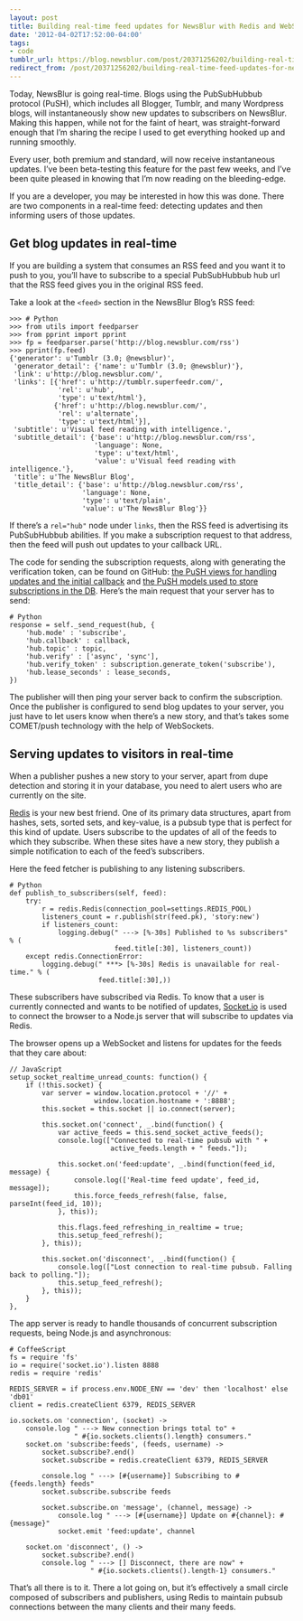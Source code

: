 ```yaml
---
layout: post
title: Building real-time feed updates for NewsBlur with Redis and WebSockets
date: '2012-04-02T17:52:00-04:00'
tags:
- code
tumblr_url: https://blog.newsblur.com/post/20371256202/building-real-time-feed-updates-for-newsblur
redirect_from: /post/20371256202/building-real-time-feed-updates-for-newsblur/
---
```

Today, NewsBlur is going real-time. Blogs using the PubSubHubbub protocol (PuSH), which includes all Blogger, Tumblr, and many Wordpress blogs, will instantaneously show new updates to subscribers on NewsBlur. Making this happen, while not for the faint of heart, was straight-forward enough that I’m sharing the recipe I used to get everything hooked up and running smoothly.

Every user, both premium and standard, will now receive instantaneous updates. I’ve been beta-testing this feature for the past few weeks, and I’ve been quite pleased in knowing that I’m now reading on the bleeding-edge.

If you are a developer, you may be interested in how this was done. There are two components in a real-time feed: detecting updates and then informing users of those updates.

## Get blog updates in real-time

If you are building a system that consumes an RSS feed and you want it to push to you, you’ll have to subscribe to a special PubSubHubbub hub url that the RSS feed gives you in the original RSS feed.

Take a look at the `<feed>` section in the NewsBlur Blog’s RSS feed:

    >>> # Python
    >>> from utils import feedparser
    >>> from pprint import pprint
    >>> fp = feedparser.parse('http://blog.newsblur.com/rss')
    >>> pprint(fp.feed)
    {'generator': u'Tumblr (3.0; @newsblur)',
     'generator_detail': {'name': u'Tumblr (3.0; @newsblur)'},
     'link': u'http://blog.newsblur.com/',
     'links': [{'href': u'http://tumblr.superfeedr.com/',
                'rel': u'hub',
                'type': u'text/html'},
               {'href': u'http://blog.newsblur.com/',
                'rel': u'alternate',
                'type': u'text/html'}],
     'subtitle': u'Visual feed reading with intelligence.',
     'subtitle_detail': {'base': u'http://blog.newsblur.com/rss',
                         'language': None,
                         'type': u'text/html',
                         'value': u'Visual feed reading with intelligence.'},
     'title': u'The NewsBlur Blog',
     'title_detail': {'base': u'http://blog.newsblur.com/rss',
                      'language': None,
                      'type': u'text/plain',
                      'value': u'The NewsBlur Blog'}}

If there’s a `rel="hub"` node under `links`, then the RSS feed is advertising its PubSubHubbub abilities. If you make a subscription request to that address, then the feed will push out updates to your callback URL.

The code for sending the subscription requests, along with generating the verification token, can be found on GitHub: [the PuSH views for handling updates and the initial callback](http://github.com/samuelclay/NewsBlur/tree/master/apps/push/views.py) and [the PuSH models used to store subscriptions in the DB](http://github.com/samuelclay/NewsBlur/tree/master/apps/push/models.py). Here’s the main request that your server has to send:

    # Python
    response = self._send_request(hub, {
        'hub.mode' : 'subscribe',
        'hub.callback' : callback,
        'hub.topic' : topic,
        'hub.verify' : ['async', 'sync'],
        'hub.verify_token' : subscription.generate_token('subscribe'),
        'hub.lease_seconds' : lease_seconds,
    })

The publisher will then ping your server back to confirm the subscription. Once the publisher is configured to send blog updates to your server, you just have to let users know when there’s a new story, and that’s takes some COMET/push technology with the help of WebSockets.

## Serving updates to visitors in real-time

When a publisher pushes a new story to your server, apart from dupe detection and storing it in your database, you need to alert users who are currently on the site.

[Redis](http://redis.io) is your new best friend. One of its primary data structures, apart from hashes, sets, sorted sets, and key-value, is a pubsub type that is perfect for this kind of update. Users subscribe to the updates of all of the feeds to which they subscribe. When these sites have a new story, they publish a simple notification to each of the feed’s subscribers.

Here the feed fetcher is publishing to any listening subscribers.

    # Python
    def publish_to_subscribers(self, feed):
        try:
            r = redis.Redis(connection_pool=settings.REDIS_POOL)
            listeners_count = r.publish(str(feed.pk), 'story:new')
            if listeners_count:
                logging.debug(" ---> [%-30s] Published to %s subscribers" % (
                              feed.title[:30], listeners_count))
        except redis.ConnectionError:
            logging.debug(" ***> [%-30s] Redis is unavailable for real-time." % (
                          feed.title[:30],))

These subscribers have subscribed via Redis. To know that a user is currently connected and wants to be notified of updates, [Socket.io](http://socket.io) is used to connect the browser to a Node.js server that will subscribe to updates via Redis.

The browser opens up a WebSocket and listens for updates for the feeds that they care about:

    // JavaScript
    setup_socket_realtime_unread_counts: function() {
        if (!this.socket) {
            var server = window.location.protocol + '//' +
                         window.location.hostname + ':8888';
            this.socket = this.socket || io.connect(server);
    
            this.socket.on('connect', _.bind(function() {
                var active_feeds = this.send_socket_active_feeds();
                console.log(["Connected to real-time pubsub with " + 
                             active_feeds.length + " feeds."]);
    
                this.socket.on('feed:update', _.bind(function(feed_id, message) {
                    console.log(['Real-time feed update', feed_id, message]);
                    this.force_feeds_refresh(false, false, parseInt(feed_id, 10));
                }, this));
    
                this.flags.feed_refreshing_in_realtime = true;
                this.setup_feed_refresh();
            }, this));
    
            this.socket.on('disconnect', _.bind(function() {
                console.log(["Lost connection to real-time pubsub. Falling back to polling."]);
                this.setup_feed_refresh();
            }, this));
        }
    },

The app server is ready to handle thousands of concurrent subscription requests, being Node.js and asynchronous:

    # CoffeeScript
    fs = require 'fs'
    io = require('socket.io').listen 8888
    redis = require 'redis'
    
    REDIS_SERVER = if process.env.NODE_ENV == 'dev' then 'localhost' else 'db01'
    client = redis.createClient 6379, REDIS_SERVER
    
    io.sockets.on 'connection', (socket) ->
        console.log " ---> New connection brings total to" +
                    " #{io.sockets.clients().length} consumers."
        socket.on 'subscribe:feeds', (feeds, username) ->
            socket.subscribe?.end()
            socket.subscribe = redis.createClient 6379, REDIS_SERVER
    
            console.log " ---> [#{username}] Subscribing to #{feeds.length} feeds"
            socket.subscribe.subscribe feeds
    
            socket.subscribe.on 'message', (channel, message) ->
                console.log " ---> [#{username}] Update on #{channel}: #{message}"
                socket.emit 'feed:update', channel
    
        socket.on 'disconnect', () ->
            socket.subscribe?.end()
            console.log " ---> [] Disconnect, there are now" +
                        " #{io.sockets.clients().length-1} consumers."

That’s all there is to it. There a lot going on, but it’s effectively a small circle composed of subscribers and publishers, using Redis to maintain pubsub connections between the many clients and their many feeds.

<script src="http://yandex.st/highlightjs/6.1/highlight.min.js"></script><link rel="stylesheet" type="text/css" href="http://yandex.st/highlightjs/6.1/styles/github.min.css">

<script type="text/javascript">
  hljs.initHighlightingOnLoad();
</script>
